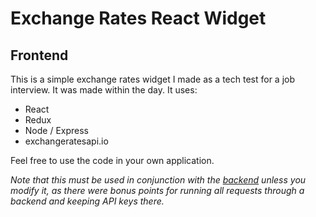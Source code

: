 # Exchange Rates React Widget

## Frontend

This is a simple exchange rates widget I made as a tech test for a job interview. It was made within the day. It uses:

- React
- Redux
- Node / Express
- <a hred="https://exchangeratesapi.io/">exchangeratesapi.io</a>

Feel free to use the code in your own application.

*Note that this must be used in conjunction with the <a href="https://github.com/MK3nn3dy/react-currency-widget-backend">backend</a> unless you modify it, as there were bonus points for running all requests through a backend and keeping API keys there.*


